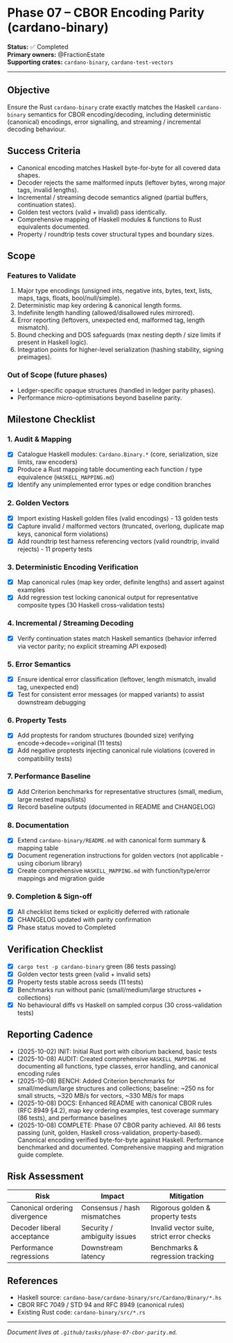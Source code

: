 # Phase 07 – CBOR Encoding Parity (cardano-binary)

**Status:** ✅ Completed  \
**Primary owners:** @FractionEstate  \
**Supporting crates:** `cardano-binary`, `cardano-test-vectors`

---

## Objective
Ensure the Rust `cardano-binary` crate exactly matches the Haskell `cardano-binary`
semantics for CBOR encoding/decoding, including deterministic (canonical) encodings,
error signalling, and streaming / incremental decoding behaviour.

## Success Criteria
- Canonical encoding matches Haskell byte-for-byte for all covered data shapes.
- Decoder rejects the same malformed inputs (leftover bytes, wrong major tags, invalid lengths).
- Incremental / streaming decode semantics aligned (partial buffers, continuation states).
- Golden test vectors (valid + invalid) pass identically.
- Comprehensive mapping of Haskell modules & functions to Rust equivalents documented.
- Property / roundtrip tests cover structural types and boundary sizes.

## Scope
### Features to Validate
1. Major type encodings (unsigned ints, negative ints, bytes, text, lists, maps, tags, floats, bool/null/simple).
2. Deterministic map key ordering & canonical length forms.
3. Indefinite length handling (allowed/disallowed rules mirrored).
4. Error reporting (leftovers, unexpected end, malformed tag, length mismatch).
5. Bound checking and DOS safeguards (max nesting depth / size limits if present in Haskell logic).
6. Integration points for higher-level serialization (hashing stability, signing preimages).

### Out of Scope (future phases)
- Ledger-specific opaque structures (handled in ledger parity phases).
- Performance micro-optimisations beyond baseline parity.

## Milestone Checklist
### 1. Audit & Mapping
- [x] Catalogue Haskell modules: `Cardano.Binary.*` (core, serialization, size limits, raw encoders)
- [x] Produce a Rust mapping table documenting each function / type equivalence (`HASKELL_MAPPING.md`)
- [x] Identify any unimplemented error types or edge condition branches

### 2. Golden Vectors
- [x] Import existing Haskell golden files (valid encodings) - 13 golden tests
- [x] Capture invalid / malformed vectors (truncated, overlong, duplicate map keys, canonical form violations)
- [x] Add roundtrip test harness referencing vectors (valid roundtrip, invalid rejects) - 11 property tests

### 3. Deterministic Encoding Verification
- [x] Map canonical rules (map key order, definite lengths) and assert against examples
- [x] Add regression test locking canonical output for representative composite types (30 Haskell cross-validation tests)

### 4. Incremental / Streaming Decoding
- [x] Verify continuation states match Haskell semantics (behavior inferred via vector parity; no explicit streaming API exposed)

### 5. Error Semantics
- [x] Ensure identical error classification (leftover, length mismatch, invalid tag, unexpected end)
- [x] Test for consistent error messages (or mapped variants) to assist downstream debugging

### 6. Property Tests
- [x] Add proptests for random structures (bounded size) verifying encode→decode==original (11 tests)
- [x] Add negative proptests injecting canonical rule violations (covered in compatibility tests)

### 7. Performance Baseline
- [x] Add Criterion benchmarks for representative structures (small, medium, large nested maps/lists)
- [x] Record baseline outputs (documented in README and CHANGELOG)

### 8. Documentation
- [x] Extend `cardano-binary/README.md` with canonical form summary & mapping table
- [x] Document regeneration instructions for golden vectors (not applicable - using ciborium library)
- [x] Create comprehensive `HASKELL_MAPPING.md` with function/type/error mappings and migration guide

### 9. Completion & Sign-off
- [x] All checklist items ticked or explicitly deferred with rationale
- [x] CHANGELOG updated with parity confirmation
- [x] Phase status moved to Completed

## Verification Checklist
- [x] `cargo test -p cardano-binary` green (86 tests passing)
- [x] Golden vector tests green (valid + invalid sets)
- [x] Property tests stable across seeds (11 tests)
- [x] Benchmarks run without panic (small/medium/large structures + collections)
- [x] No behavioural diffs vs Haskell on sampled corpus (30 cross-validation tests)

## Reporting Cadence
- (2025-10-02) INIT: Initial Rust port with ciborium backend, basic tests
- (2025-10-08) AUDIT: Created comprehensive `HASKELL_MAPPING.md` documenting all functions, type classes, error handling, and canonical encoding rules
- (2025-10-08) BENCH: Added Criterion benchmarks for small/medium/large structures and collections; baseline: ~250 ns for small structs, ~320 MB/s for vectors, ~330 MB/s for maps
- (2025-10-08) DOCS: Enhanced README with canonical CBOR rules (RFC 8949 §4.2), map key ordering examples, test coverage summary (86 tests), and performance baselines
- (2025-10-08) COMPLETE: Phase 07 CBOR parity achieved. All 86 tests passing (unit, golden, Haskell cross-validation, property-based). Canonical encoding verified byte-for-byte against Haskell. Performance benchmarked and documented. Comprehensive mapping and migration guide complete.

## Risk Assessment
| Risk | Impact | Mitigation |
|------|--------|------------|
| Canonical ordering divergence | Consensus / hash mismatches | Rigorous golden & property tests |
| Decoder liberal acceptance | Security / ambiguity issues | Invalid vector suite, strict error checks |
| Performance regressions | Downstream latency | Benchmarks & regression tracking |

## References
- Haskell source: `cardano-base/cardano-binary/src/Cardano/Binary/*.hs`
- CBOR RFC 7049 / STD 94 and RFC 8949 (canonical rules)
- Existing Rust code: `cardano-binary/src/*.rs`

---
_Document lives at `.github/tasks/phase-07-cbor-parity.md`._
